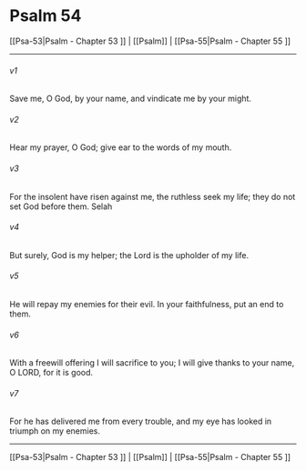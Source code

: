 # Psalm 54

[[Psa-53|Psalm - Chapter 53 ]] | [[Psalm]] | [[Psa-55|Psalm - Chapter 55 ]]
***

###### v1
Save me, O God, by your name, and vindicate me by your might.
###### v2
Hear my prayer, O God; give ear to the words of my mouth.
###### v3
For the insolent have risen against me, the ruthless seek my life; they do not set God before them. Selah
###### v4
But surely, God is my helper; the Lord is the upholder of my life.
###### v5
He will repay my enemies for their evil. In your faithfulness, put an end to them.
###### v6
With a freewill offering I will sacrifice to you; I will give thanks to your name, O LORD, for it is good.
###### v7
For he has delivered me from every trouble, and my eye has looked in triumph on my enemies.

***

[[Psa-53|Psalm - Chapter 53 ]] | [[Psalm]] | [[Psa-55|Psalm - Chapter 55 ]]
